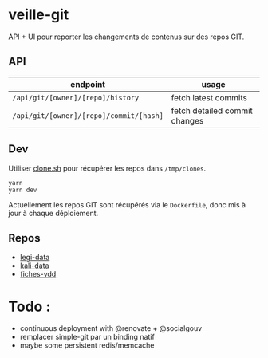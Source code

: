 # veille-git

API + UI pour reporter les changements de contenus sur des repos GIT.

## API

| endpoint                                | usage                         |
| --------------------------------------- | ----------------------------- |
| `/api/git/[owner]/[repo]/history`       | fetch latest commits          |
| `/api/git/[owner]/[repo]/commit/[hash]` | fetch detailed commit changes |

## Dev

Utiliser [clone.sh](./clone.sh) pour récupérer les repos dans `/tmp/clones`.

```
yarn
yarn dev
```

Actuellement les repos GIT sont récupérés via le `Dockerfile`, donc mis à jour à chaque déploiement.

## Repos

- [legi-data](https://github.com/SocialGouv/legi-data)
- [kali-data](https://github.com/SocialGouv/kali-data)
- [fiches-vdd](https://github.com/SocialGouv/fiches-vdd)

# Todo :

- continuous deployment with @renovate + @socialgouv
- remplacer simple-git par un binding natif
- maybe some persistent redis/memcache
